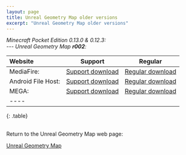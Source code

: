 ```yaml
---
layout: page
title: Unreal Geometry Map older versions
excerpt: "Unreal Geometry Map older versions"
---
```


<i>Minecraft Pocket Edition 0.13.0 & 0.12.3:</i><br>
<i> --- Unreal Geometry Map <b>r002</b>:</i>

| Website | Support | Regular |
|:--------|:-------:|:-------:|
| MediaFire:         | [Support download](http://adf.ly/1CIQMi) | [Regular download](https://www.mediafire.com/download/m9zvo42mq9u6bkw/Unreal_Geometry_r002_Desno365.zip) |
| Android File Host: | [Support download](http://adf.ly/1CIQOg) | [Regular download](https://www.androidfilehost.com/?fid=95916177934548024) |
| MEGA:              | [Support download](http://adf.ly/1CIQPs) | [Regular download](https://mega.co.nz/#!igw3HTiL!eRdzgk5gar4s5tmrjr3oxHXIM_dreZt0fO-VkHtGi2k) |
|----
{: .table}


<br>Return to the Unreal Geometry Map web page:

<div markdown="0"><a href="{{ site.url }}/minecraft/unreal-map/#older-versions" class="btn">Unreal Geometry Map</a></div>

